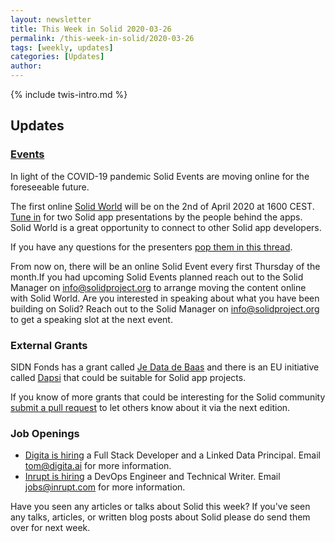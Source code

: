 ```yaml
---
layout: newsletter
title: This Week in Solid 2020-03-26
permalink: /this-week-in-solid/2020-03-26
tags: [weekly, updates]
categories: [Updates]
author:
---
```

{% include twis-intro.md %}

## Updates

### [Events](https://solidproject.org/events)

In light of the COVID-19 pandemic Solid Events are moving online for the foreseeable future.

The first online [Solid World](https://www.eventbrite.com/e/solid-world-tickets-100417571660) will be on the 2nd of April 2020 at 1600 CEST.  [Tune in](https://zoom.us/j/606342071) for two Solid app presentations by the people behind the apps. Solid World is a great opportunity to connect to other Solid app developers.

If you have any questions for the presenters [pop them in this thread](https://forum.solidproject.org/t/solid-world-april-2020/2788).

From now on, there will be an online Solid Event every first Thursday of the month.If you had upcoming Solid Events planned reach out to the Solid Manager on info@solidproject.org to arrange moving the content online with Solid World. Are you interested in speaking about what you have been building on Solid? Reach out to the Solid Manager on info@solidproject.org to get a speaking slot at the next event.

### External Grants

SIDN Fonds has a grant called [Je Data de Baas](https://www.sidnfonds.nl/nieuws/follow-up-call-je-data-de-baas) and there is an EU initiative called [Dapsi](https://dapsi.ngi.eu/) that could be suitable for Solid app projects.

If you know of more grants that could be interesting for the Solid community [submit a pull request](https://github.com/solid/solidproject.org/blob/staging/_posts/newsletter/next.md) to let others know about it via the next edition.

### Job Openings
* [Digita is hiring](https://www.digita.ai/careers) a Full Stack Developer and a Linked Data Principal. Email tom@digita.ai for more information.
* [Inrupt is hiring](https://inrupt.com/careers) a DevOps Engineer and Technical Writer. Email jobs@inrupt.com for more information.

Have you seen any articles or talks about Solid this week? If you've seen any talks, articles, or written blog posts about Solid please do send them over for next week.
